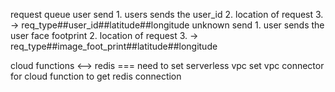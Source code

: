 request queue
    user send
        1. users sends the user_id
        2. location of request
        3. -> req_type##user_id##latitude##longitude
    unknown send
        1. user sends the user face footprint
        2. location of request
        3. -> req_type##image_foot_print##latitude##longitude


cloud functions <--> redis === need to set serverless vpc
set vpc connector for cloud function to get redis connection